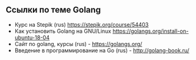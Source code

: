 ## Ссылки по теме Golang

- Курс на Stepik (rus) https://stepik.org/course/54403
- Как установить Golang на GNU/Linux https://golangs.org/install-on-ubuntu-18-04
- Сайт по golang, курсы (rus) - https://golangs.org/
- Введение в программирование на Go (rus) - http://golang-book.ru/

